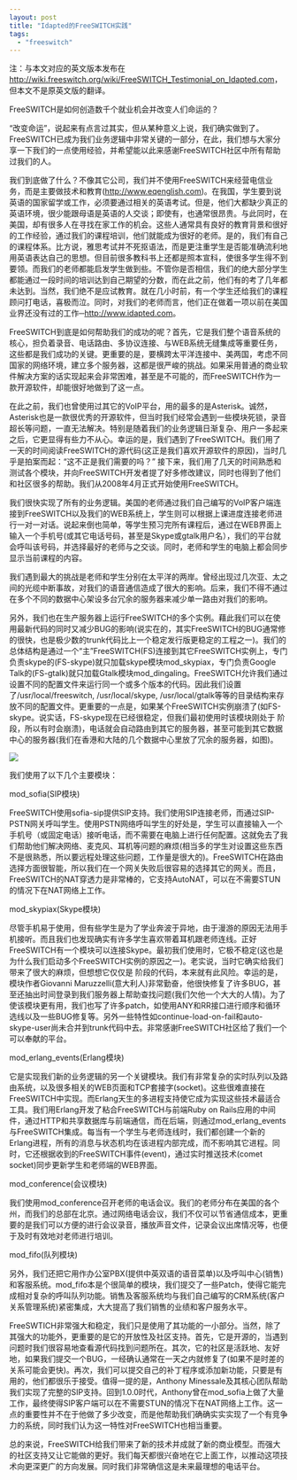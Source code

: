 ```yaml
---
layout: post
title: "Idapted的FreeSWITCH实践"
tags:
  - "freeswitch"
---
```



注：与本文对应的英文版本发布在 <http://wiki.freeswitch.org/wiki/FreeSWITCH_Testimonial_on_Idapted.com>，但本文不是原英文版的翻译。


FreeSWITCH是如何创造数千个就业机会并改变人们命运的？

“改变命运”，说起来有点言过其实，但从某种意义上说，我们确实做到了。FreeSWITCH已成为我们业务逻辑中非常关键的一部分，在此，我们想与大家分享一下我们的一点使用经验，并希望能以此来感谢FreeSWITCH社区中所有帮助过我们的人。

我们到底做了什么？不像其它公司，我们并不使用FreeSWITCH来经营电信业务，而是主要做技术和教育(<http://www.eqenglish.com>)。在我国，学生要到说英语的国家留学或工作，必须要通过相关的英语考试。但是，他们大都缺少真正的英语环境，很少能跟母语是英语的人交谈；即使有，也通常很昂贵。与此同时，在美国，却有很多人在寻找在家工作的机会。这些人通常具有良好的教育背景和很好的工作经验，通过我们的课程培训，他们就能成为很好的老师。是的，我们有自己的课程体系。比方说，雅思考试并不死抠语法，而是更注重学生是否能准确流利地用英语表达自己的思想。但目前很多教科书上还都是照本宣科，使很多学生得不到要领。而我们的老师都能启发学生做到些。不管你是否相信，我们的绝大部分学生都能通过一段时间的培训达到自己期望的分数，而在此之前，他们有的考了几年都未达到。当然，我们绝不是应试教育。就在几小时前，有一个学生还给我们的课程顾问打电话，喜极而泣。同时，对我们的老师而言，他们正在做着一项以前在美国业界还没有过的工作─<http://www.idapted.com>。

FreeSWITCH到底是如何帮助我们的成功的呢？首先，它是我们整个语音系统的核心，担负着录音、电话路由、多协议连接、与WEB系统无缝集成等重要任务，这些都是我们成功的关键。更重要的是，要横跨太平洋连接中、美两国，考虑不同国家的网络环境，建立多个服务器，这都是很严峻的挑战。如果采用普通的商业软件解决方案的话实现起来会非常困难，甚至是不可能的，而FreeSWITCH作为一款开源软件，却能很好地做到了这一点。

在此之前，我们也曾使用过其它的VoIP平台，用的最多的是Asterisk。诚然，Asterisk也是一款很优秀的开源软件，但当时我们经常会遇到一些模块死锁，录音超长等问题，一直无法解决。特别是随着我们的业务逻辑日渐复杂、用户一多起来之后，它更显得有些力不从心。幸运的是，我们遇到了FreeSWITCH。我们用了一天的时间阅读FreeSWITCH的源代码(这正是我们喜欢开源软件的原因)，当时几乎是拍案而起：“这不正是我们需要的吗？” 接下来，我们用了几天的时间熟悉和测试各个模块，并向FreeSWITCH开发者提了好多修改建议，同时也得到了他们和社区很多的帮助。我们从2008年4月正式开始使用FreeSWITCH。

我们很快实现了所有的业务逻辑。美国的老师通过我们自己编写的VoIP客户端连接到FreeSWITCH以及我们的WEB系统上，学生则可以根据上课进度连接老师进行一对一对话。说起来倒也简单，等学生预习完所有课程后，通过在WEB界面上输入一个手机号(或其它电话号码，甚至是Skype或gtalk用户名），我们的平台就会呼叫该号码，并选择最好的老师与之交谈。同时，老师和学生的电脑上都会同步显示当前课程的内容。

我们遇到最大的挑战是老师和学生分别在太平洋的两岸。曾经出现过几次亚、太之间的光缆中断事故，对我们的语音通信造成了很大的影响。后来，我们不得不通过在多个不同的数据中心架设多台冗余的服务器来减少单一路由对我们的影响。

另外，我们也在生产服务器上运行FreeSWITCH的多个实例。藉此我们可以在使用最新代码的同时又减少BUG的影响(说实在的，其实FreeSWITCH的BUG通常修的很快，也是极少数的trunk代码比上一个稳定发行版更稳定的工程之一)。我们的总体结构是通过一个“主”FreeSWITCH(FS)连接到其它FreeSWITCH实例上，专门负责skype的(FS-skype)就只加载skype模块mod\_skypiax，专门负责Google Talk的(FS-gtalk)就只加载Gtalk模块mod\_dingaling。FreeSWITCH允许我们通过设置不同的配置文件来运行同一个或多个版本的代码。因此我们设置了/usr/local/freeswitch, /usr/local/skype, /usr/local/gtalk等等的目录结构来存放不同的配置文件。更重要的一点是，如果某个FreeSWITCH实例崩溃了(如FS-skype。说实话，FS-skype现在已经很稳定，但我们最初使用时该模块刚处于  阶段，所以有时会崩溃)，电话就会自动路由到其它的服务器，甚至可能到其它数据中心的服务器(我们在香港和大陆的几个数据中心里放了冗余的服务器，如图)。


<img src="http://djf.i.ph/photo/d/151-1/fs_idapted.jpg?g2_GALLERYSID=248805f144808bf748de8e24a4e4ea94" />

我们使用了以下几个主要模块：

mod\_sofia(SIP模块)

FreeSWITCH使用sofia-sip提供SIP支持。我们使用SIP连接老师，而通过SIP-PSTN网关呼叫学生。使用PSTN网络呼叫学生的好处是，学生可以直接输入一个手机号（或固定电话）接听电话，而不需要在电脑上进行任何配置。这就免去了我们帮助他们解决网络、麦克风、耳机等问题的麻烦(相当多的学生对设置这些东西不是很熟悉，所以要远程处理这些问题，工作量是很大的)。FreeSWITCH在路由选择方面很智能，所以我们在一个网关失败后很容易的选择其它的网关。而且，FreeSWITCH的NAT穿透力是非常棒的，它支持AutoNAT，可以在不需要STUN的情况下在NAT网络上工作。

mod\_skypiax(Skype模块)

尽管手机易于使用，但有些学生是为了学业奔波于异地，由于漫游的原因无法用手机接听。而且我们也发现确实有许多学生喜欢带着耳机跟老师连线。正好FreeSWITCH有一个模块可以连接Skype。最初我们使用时，它极不稳定(这也是为什么我们启动多个FreeSWITCH实例的原因之一)。老实说，当时它确实给我们带来了很大的麻烦，但想想它仅仅是   阶段的代码，本来就有此风险。幸运的是，模块作者Giovanni Maruzzelli(意大利人)非常勤奋，他很快修复了许多BUG，甚至还抽出时间登录到我们服务器上帮助查找问题(我们欠他一个大大的人情)。为了使该模块更有用，我们也写了许多patch，如使用ANY和RR接口进行顺序和循环选线以及一些BUG修复等。另外一些特性如continue-load-on-fail和auto-skype-user尚未合并到trunk代码中去。非常感谢FreeSWITCH社区给了我们一个可以奉献的平台。

mod\_erlang\_events(Erlang模块)

它是实现我们新的业务逻辑的另一个关键模块。我们有非常复杂的实时队列以及路由系统，以及很多相关的WEB页面和TCP套接字(socket)。这些很难直接在FreeSWITCH中实现。而Erlang天生的多进程支持使它成为实现这些技术最适合工具。我们用Erlang开发了粘合FreeSWITCH与前端Ruby on Rails应用的中间件，通过HTTP和共享数据库与前端通信，而在后端，则通过mod\_erlang\_events与FreeSWITCH集成。每当有一个学生与老师连线时，我们都创建一个新的Erlang进程，所有的消息与状态机均在该进程内部完成，而不影响其它进程。同时，它还根据收到的FreeSWITCH事件(event)，通过实时推送技术(comet socket)同步更新学生和老师端的WEB界面。

mod\_conference(会议模块)

我们使用mod\_conference召开老师的电话会议。我们的老师分布在美国的各个州，而我们的总部在北京。通过网络电话会议，我们不仅可以节省通信成本，更重要的是我们可以方便的进行会议录音，播放声音文件，记录会议出席情况等，也便于及时有效地对老师进行培训。

mod\_fifo(队列模块)

另外，我们还把它用作办公室PBX(提供中英双语的语音菜单)以及呼叫中心(销售)和客服系统。mod\_fifo本是个很简单的模块，我们提交了一些Patch，使得它能完成相对复杂的呼叫队列功能。销售及客服系统均与我们自己编写的CRM系统(客户关系管理系统)紧密集成，大大提高了我们销售的业绩和客户服务水平。


FreeSWTICH非常强大和稳定，我们只是使用了其功能的一小部分。当然，除了其强大的功能外，更重要的是它的开放性及社区支持。首先，它是开源的，当遇到问题时我们很容易地查看源代码找到问题所在。其次，它的社区是活跃地、友好地，如果我们提交一个BUG，一经确认通常在一天之内就修复了(如果不是时差的关系可能会更快)。再次，我们可以提交自己的补丁程序或添加新功能，只要是有用的，他们都很乐于接受。值得一提的是，Anthony Minessale及其核心团队帮助我们实现了完整的SIP支持。回到1.0.0时代，Anthony曾在mod\_sofia上做了大量工作，最终使得SIP客户端可以在不需要STUN的情况下在NAT网络上工作。这一点的重要性并不在于他做了多少改变，而是他帮助我们确确实实实现了一个有竞争力的系统，同时我们认为这一特性对FreeSWITCH也相当重要。 

总的来说，FreeSWITCH给我们带来了新的技术并成就了新的商业模型。而强大的社区支持又让它能做的更好。我们每天都很兴奋地在它上面工作，以推动这项技术向更深更广的方向发展。同时我们非常确信这是未来最理想的电话平台。

